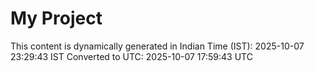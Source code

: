 # My Project

This content is dynamically generated in Indian Time (IST): 2025-10-07 23:29:43 IST
Converted to UTC: 2025-10-07 17:59:43 UTC
